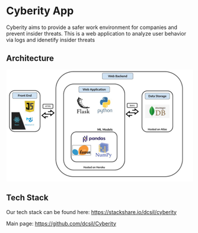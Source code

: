 # Cyberity App

Cyberity aims to provide a safer work environment for companies and prevent insider threats. This is a web application to analyze user behavior via logs and idenetify insider threats

## Architecture

![Architecture](./CyberityArchitecture.jpg)

## Tech Stack

Our tech stack can be found here: https://stackshare.io/dcsil/cyberity

Main page: https://github.com/dcsil/Cyberity

